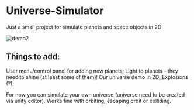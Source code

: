 # Universe-Simulator
Just a small project for simulate planets and space objects in 2D

![demo2](https://user-images.githubusercontent.com/20907620/208252709-312fe72c-6def-4137-9e7e-8cf92ae714ce.gif)


## Things to add:
User menu/control panel for adding new planets;
Light to planets - they need to shine (at least some of them)!
Our universe demo in 2D;
Explosions (?);


For now you can simulate your own universe (universe need to be created via unity editor). Works fine with orbiting, escaping orbit or colliding. 
